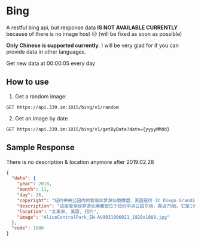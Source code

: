 # Bing

A restful bing api, but response data **IS NOT AVAILABLE CURRENTLY** because of there is no image host :disappointed_relieved: (will be fixed as soon as possible)  

**Only Chinese is supported currently**. I will be very glad for if you can provide data in other languages.

Get new data at 00:00:05 every day

## How to use
1. Get a random image:
```url
GET https://api.339.im:1015/bing/v1/random
```

2. Get an image by date
```url
GET https://api.339.im:1015/bing/v1/getByDate?date={yyyyMMdd}
```

## Sample Response
There is no description & location anymore after 2019.02.28
```json
{
  "data": {
    "year": 2018,
    "month": 11,
    "day": 26,
    "copyright": "纽约中央公园内的爱丽丝梦游仙境雕塑，美国纽约 (© Diego Grandi/Shutterstock)",
    "description": "这座爱丽丝梦游仙境雕塑位于纽约中央公园东侧，靠近75街。它是1959年由一位慈善家委托制作的，他已故的妻子喜欢给孩子们阅读《爱丽丝梦游仙境》。这本儿童读物于1865年的这一天首次出版，作者是英国作家查尔斯·路特维奇·道奇森，他的笔名是刘易斯·卡罗尔。他的故事讲述了一个掉进兔子洞进入一个奇幻世界的小女孩，故事的灵感来自一个真实的女孩爱丽丝·李道尔，这个故事后来成为了经典，并对后世文学、电影创作产生了极大的影响。",
    "location": "北美洲, 美国, 纽约",
    "image": "AliceCentralPark_EN-AU9031006021_1920x1080.jpg"
  },
  "code": 1000
}
```
